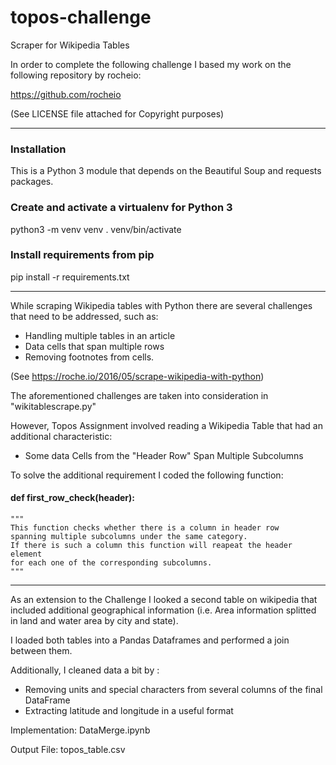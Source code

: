 # topos-challenge
Scraper for Wikipedia Tables

In order to complete the following challenge I based my work on the following repository by rocheio:

https://github.com/rocheio

(See LICENSE file attached for Copyright purposes)

-----------------------------------------------------------------------------------------------------------------------------------

### Installation

This is a Python 3 module that depends on the Beautiful Soup and requests packages.

### Create and activate a virtualenv for Python 3
python3 -m venv venv
. venv/bin/activate

### Install requirements from pip
pip install -r requirements.txt

------------------------------------------------------------------------------------------------------------------------------------

While scraping Wikipedia tables with Python there are several challenges that need to be addressed, 
such as:

- Handling multiple tables in an article 
- Data cells that span multiple rows
- Removing footnotes from cells.

(See https://roche.io/2016/05/scrape-wikipedia-with-python)

The aforementioned challenges are taken into consideration in "wikitablescrape.py"

However, Topos Assignment involved reading a Wikipedia Table that had an additional characteristic:

- Some data Cells from the "Header Row" Span Multiple Subcolumns

To solve the additional requirement I coded the following function:

#### def first_row_check(header):

    """
    This function checks whether there is a column in header row
    spanning multiple subcolumns under the same category. 
    If there is such a column this function will reapeat the header element
    for each one of the corresponding subcolumns.
    """

-------------------------------------------------------------------------------------------------------------------------------------

As an extension to the Challenge I looked a second table on wikipedia that included additional geographical information
(i.e. Area information splitted in land and water area by city and state).

I loaded both tables into a Pandas Dataframes and performed a join between them. 

Additionally, I cleaned data a bit by :
- Removing units and special characters from several columns of the final DataFrame
- Extracting latitude and longitude in a useful format

Implementation: DataMerge.ipynb

Output File: topos_table.csv






